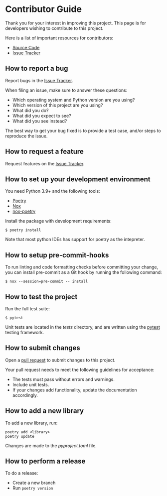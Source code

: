 # Contributor Guide

Thank you for your interest in improving this project. This page is
for developers wishing to contribute to this project.

Here is a list of important resources for contributors:

- [Source Code]
- [Issue Tracker]

[source code]: https://github.com/aidee-health/embody-protocol-codec
[issue tracker]: https://github.com/aidee-health/embody-protocol-codec/issues

## How to report a bug

Report bugs in the [Issue Tracker].

When filing an issue, make sure to answer these questions:

- Which operating system and Python version are you using?
- Which version of this project are you using?
- What did you do?
- What did you expect to see?
- What did you see instead?

The best way to get your bug fixed is to provide a test case,
and/or steps to reproduce the issue.

## How to request a feature

Request features on the [Issue Tracker].

## How to set up your development environment

You need Python 3.9+ and the following tools:

- [Poetry]
- [Nox]
- [nox-poetry]

Install the package with development requirements:

```console
$ poetry install
```

Note that most python IDEs has support for poetry as the intepreter.

[poetry]: https://python-poetry.org/
[nox]: https://nox.thea.codes/
[nox-poetry]: https://nox-poetry.readthedocs.io/

## How to setup pre-commit-hooks

To run linting and code formatting checks before committing your change, you can install pre-commit as a Git hook by running the following command:

```console
$ nox --session=pre-commit -- install
```

## How to test the project

Run the full test suite:

```console
$ pytest
```

Unit tests are located in the _tests_ directory,
and are written using the [pytest] testing framework.

[pytest]: https://pytest.readthedocs.io/

## How to submit changes

Open a [pull request] to submit changes to this project.

Your pull request needs to meet the following guidelines for acceptance:

- The tests must pass without errors and warnings.
- Include unit tests.
- If your changes add functionality, update the documentation accordingly.

[pull request]: https://github.com/aidee-health/embody-protocol-codec/pulls

## How to add a new library

To add a new library, run:

```
poetry add <library>
poetry update
```

Changes are made to the _pyproject.toml_ file.

## How to perform a release

To do a release:

- Create a new branch
- Run `poetry version`
